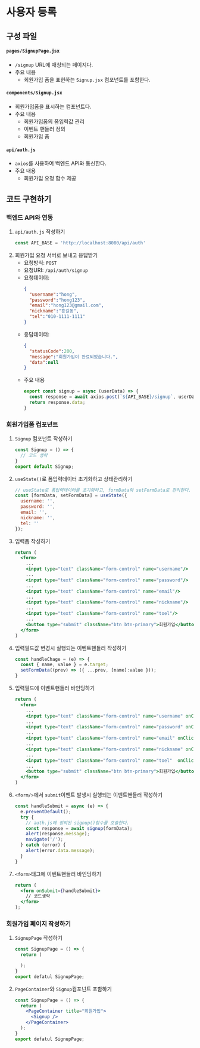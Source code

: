 # 사용자 등록

## 구성 파일
#### `pages/SignupPage.jsx`
- `/signup` URL에 매칭되는 페이지다.
- 주요 내용
  - 회원가입 폼을 표현하는 `Signup.jsx` 컴포넌트를 포함한다.

#### `components/Signup.jsx`
- 회원가입폼을 표시하는 컴포넌트다.
- 주요 내용
  - 회원가입폼의 폼입력값 관리
  - 이벤트 핸들러 정의
  - 회원가입 폼

#### `api/auth.js`
- `axios`를 사용하여 백엔드 API와 통신한다.
- 주요 내용
  - 회원가입 요청 함수 제공

## 코드 구현하기

### 백엔드 API와 연동
1. `api/auth.js` 작성하기
    ```javascript
    const API_BASE = 'http://localhost:8080/api/auth'
    ```
2. 회원가입 요청 서버로 보내고 응답받기
   - 요청방식: `POST`
   - 요청URI: `/api/auth/signup`
   - 요청데이터:
     ```json
     {
       "username":"hong",
       "password":"hong123",
       "email":"hong123@gmail.com",
       "nickname":"홍길동",
       "tel":"010-1111-1111"
     }
     ```
   - 응답데이터:
     ```json
     {
       "statusCode":200,
       "message":"회원가입이 완료되었습니다.",
       "data":null
     }
     ```
   - 주요 내용
     ```javascript
     export const signup = async (userData) => {
       const response = await axios.post(`${API_BASE}/signup`, userData);
       return response.data;
     }
     ```

### 회원가입폼 컴포넌트
1. `Signup` 컴포넌트 작성하기
    ```jsx
    const Signup = () => {
      // 코드 생략
    }
    export default Signup;
    ```
    
2. `useState()`로 폼입력데이터 초기화하고 상태관리하기
    ```jsx
    // useState로 폼입력데이터를 초기화하고, formData와 setFormData로 관리한다.
    const [formData, setFormData] = useState({
      username: '',
      password: '',
      email: '',
      nickname: '',
      tel: ''
    });
    ```
3. 입력폼  작성하기
    ```jsx
    return (
      <form>
        ...
        <input type="text" className="form-control" name="username"/>
        ...
        <input type="text" className="form-control" name="password"/>
        ...
        <input type="text" className="form-control" name="email"/>
        ...
        <input type="text" className="form-control" name="nickname"/>
        ...
        <input type="text" className="form-control" name="toel"/>
        ...
        <button type="submit" className="btn btn-primary">회원가입</button>
      </form>
    )
    ```
4. 입력필드값 변경시 실행되는 이벤트핸들러 작성하기
    ```jsx
    const handleChage = (e) => {
      const { name, value } = e.target;
      setFormData((prev) => ({ ...prev, [name]:value }));
    }
    ```
5. 입력필드에 이벤트핸들러 바인딩하기
    ```jsx
    return (
      <form>
        ...
        <input type="text" className="form-control" name="username" onClick={handleChange} />
        ...
        <input type="text" className="form-control" name="password" onClick={handleChange}/>
        ...
        <input type="text" className="form-control" name="email" onClick={handleChange} />
        ...
        <input type="text" className="form-control" name="nickname" onClick={handleChange} />
        ...
        <input type="text" className="form-control" name="toel"  onClick={handleChange}/>
        ...
        <button type="submit" className="btn btn-primary">회원가입</button>
      </form>
    )
    ```
6. `<form/>`에서 `submit`이벤트 발생시 실행되는 이벤트핸들러 작성하기
    ```jsx
    const handleSubmit = async (e) => {
      e.preventDefault();
      try {
        // auth.js에 정의된 signup()함수를 호출한다.
        const response = await signup(formData);
        alert(response.message);
        navigate('/');
      } catch (error) {
        alert(error.data.message);
      }
    }  
    ```
7. `<form>`태그에 이벤트핸들러 바인딩하기
    ```jsx
    return (
      <form onSubmit={handleSubmit}>
        // 코드생략
      </form> 
    );
    ```

### 회원가입 페이지 작성하기
1. `SignupPage`  작성하기
    ```jsx
    const SignupPage = () => {
      return (

      );
    }
    export defatul SignupPage;
    ```
2. `PageContainer`와 `Signup`컴포넌트 포함하기
    ```jsx
    const SignupPage = () => {
      return (
        <PageContainer title="회원가입">
          <Signup />
        </PageContainer>
      );
    }
    export defatul SignupPage;
    ```

